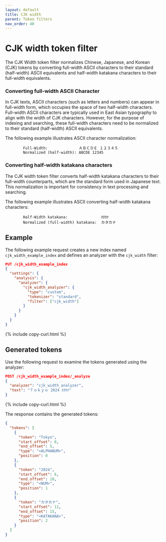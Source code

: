 ```yaml
---
layout: default
title: CJK width
parent: Token filters
nav_order: 40
---
```


# CJK width token filter

The CJK Width token filter normalizes Chinese, Japanese, and Korean (CJK) tokens by converting full-width ASCII characters to their standard (half-width) ASCII equivalents and half-width katakana characters to their full-width equivalents.

### Converting full-width ASCII Character

In CJK texts, ASCII characters (such as letters and numbers) can appear in full-width form, which occupies the space of two half-width characters. Full-width ASCII characters are typically used in East Asian typography to align with the width of CJK characters. However, for the purpose of indexing and searching, these full-width characters need to be normalized to their standard (half-width) ASCII equivalents.

The following example illustrates ASCII character normalization:

```
        Full-Width:              ＡＢＣＤＥ １２３４５
        Normalized (half-width): ABCDE 12345
```

### Converting half-width katakana characters

The CJK width token filter converts half-width katakana characters to their full-width counterparts, which are the standard form used in Japanese text. This normalization is important for consistency in text processing and searching.

The following example illustrates ASCII converting half-width katakana characters:

```
        Half-Width katakana:               ｶﾀｶﾅ
        Normalized (full-width) katakana:  カタカナ
```

## Example

The following example request creates a new index named `cjk_width_example_index` and defines an analyzer with the `cjk_width` filter:

```json
PUT /cjk_width_example_index
{
  "settings": {
    "analysis": {
      "analyzer": {
        "cjk_width_analyzer": {
          "type": "custom",
          "tokenizer": "standard",
          "filter": ["cjk_width"]
        }
      }
    }
  }
}
```
{% include copy-curl.html %}

## Generated tokens

Use the following request to examine the tokens generated using the analyzer:

```json
POST /cjk_width_example_index/_analyze
{
  "analyzer": "cjk_width_analyzer",
  "text": "Ｔｏｋｙｏ 2024 ｶﾀｶﾅ"
}
```
{% include copy-curl.html %}

The response contains the generated tokens:

```json
{
  "tokens": [
    {
      "token": "Tokyo",
      "start_offset": 0,
      "end_offset": 5,
      "type": "<ALPHANUM>",
      "position": 0
    },
    {
      "token": "2024",
      "start_offset": 6,
      "end_offset": 10,
      "type": "<NUM>",
      "position": 1
    },
    {
      "token": "カタカナ",
      "start_offset": 11,
      "end_offset": 15,
      "type": "<KATAKANA>",
      "position": 2
    }
  ]
}
```

